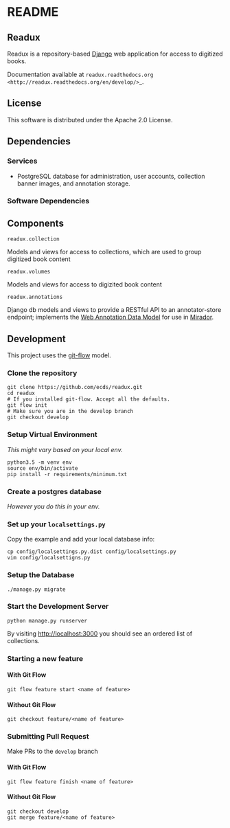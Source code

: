 # README

## Readux

Readux is a repository-based [Django](https://www.djangoproject.com/) 
web application for access to digitized books.

Documentation available at
`readux.readthedocs.org <http://readux.readthedocs.org/en/develop/>`_.

## License

This software is distributed under the Apache 2.0 License.

## Dependencies

### Services

- PostgreSQL database for administration, user accounts, collection banner images, and annotation storage.

### Software Dependencies

## Components

```readux.collection```

Models and views for access to collections, which are used to group digitized book content

``readux.volumes``

Models and views for access to digizited book content

``readux.annotations``

Django db models and views to provide a RESTful API to an annotator-store endpoint;
implements the [Web Annotation Data Model](https://www.w3.org/TR/annotation-model/) for use in [Mirador](http://projectmirador.org/).

## Development

This project uses the [git-flow](http://danielkummer.github.io/git-flow-cheatsheet/index.html) model.

### Clone the repository

~~~shell
git clone https://github.com/ecds/readux.git
cd readux
# If you installed git-flow. Accept all the defaults.
git flow init
# Make sure you are in the develop branch
git checkout develop
~~~

### Setup Virtual Environment

_This might vary based on your local env._

~~~shell
python3.5 -m venv env
source env/bin/activate
pip install -r requirements/minimum.txt
~~~

### Create a postgres database

_However you do this in your env._

### Set up your `localsettings.py`

Copy the example and add your local database info:

~~~shell
cp config/localsettings.py.dist config/localsettings.py
vim config/localsettigns.py
~~~

### Setup the Database

~~~shell
./manage.py migrate
~~~

### Start the Development Server

~~~shell
python manage.py runserver
~~~

By visiting [http://localhost:3000](http://localhost:3000) you should see an ordered list of collections.

### Starting a new feature

#### With Git Flow

~~~shell
git flow feature start <name of feature>
~~~

#### Without Git Flow

~~~shell
git checkout feature/<name of feature>
~~~

### Submitting Pull Request

Make PRs to the `develop` branch

#### With Git Flow

~~~shell
git flow feature finish <name of feature>
~~~

#### Without Git Flow

~~~shell
git checkout develop
git merge feature/<name of feature>
~~~